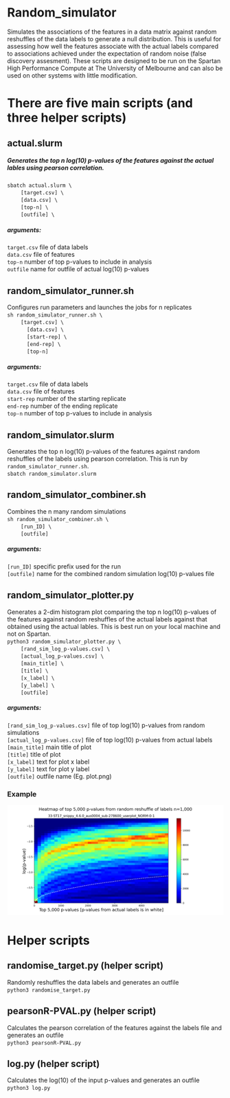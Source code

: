 # Random_simulator
Simulates the associations of the features in a data matrix against random reshuffles of the data labels to generate a null distribution. This is useful for assessing how well the features associate with the actual labels compared to associations achieved under the expectation of random noise (false discovery assesment). These scripts are designed to be run on the Spartan High Performance Compute at The University of Melbourne and can also be used on other systems with little modification. 

# There are five main scripts (and three helper scripts)

## actual.slurm  
##### Generates the top n log(10) p-values of the features against the actual lables using pearson correlation.  
``sbatch actual.slurm \``  
&nbsp;&nbsp;&nbsp;&nbsp;&nbsp;&nbsp;&nbsp;&nbsp;``[target.csv] \``  
&nbsp;&nbsp;&nbsp;&nbsp;&nbsp;&nbsp;&nbsp;&nbsp;``[data.csv] \``  
&nbsp;&nbsp;&nbsp;&nbsp;&nbsp;&nbsp;&nbsp;&nbsp;``[top-n] \``  
&nbsp;&nbsp;&nbsp;&nbsp;&nbsp;&nbsp;&nbsp;&nbsp;``[outfile] \``  

##### arguments: 
``target.csv`` file of data labels  
``data.csv`` file of features  
``top-n`` number of top p-values to include in analysis  
``outfile`` name for outfile of actual log(10) p-values 

## random_simulator_runner.sh
Configures run parameters and launches the jobs for n replicates  
``sh random_simulator_runner.sh \``  
&nbsp;&nbsp;&nbsp;&nbsp;&nbsp;&nbsp;&nbsp;&nbsp;``[target.csv] \``  
&nbsp;&nbsp;&nbsp;&nbsp;&nbsp;&nbsp;&nbsp;&nbsp;``  [data.csv] \``  
&nbsp;&nbsp;&nbsp;&nbsp;&nbsp;&nbsp;&nbsp;&nbsp;``  [start-rep] \``  
&nbsp;&nbsp;&nbsp;&nbsp;&nbsp;&nbsp;&nbsp;&nbsp;``  [end-rep] \``  
&nbsp;&nbsp;&nbsp;&nbsp;&nbsp;&nbsp;&nbsp;&nbsp;``  [top-n]`` 

##### arguments:  
``target.csv`` file of data labels  
``data.csv`` file of features  
``start-rep`` number of the starting replicate  
``end-rep`` number of the ending replicate  
``top-n`` number of top p-values to include in analysis  

## random_simulator.slurm
Generates the top n log(10) p-values of the features against random reshuffles of the labels using pearson correlation. This is run by ``random_simulator_runner.sh``.  
``sbatch random_simulator.slurm``

## random_simulator_combiner.sh
Combines the n many random simulations  
``sh random_simulator_combiner.sh \``  
&nbsp;&nbsp;&nbsp;&nbsp;&nbsp;&nbsp;&nbsp;&nbsp;``[run_ID] \``  
&nbsp;&nbsp;&nbsp;&nbsp;&nbsp;&nbsp;&nbsp;&nbsp;``[outfile]``  

##### arguments:  
``[run_ID]`` specific prefix used for the run  
``[outfile]`` name for the combined random simulation log(10) p-values file  

## random_simulator_plotter.py
Generates a 2-dim histogram plot comparing the top n log(10) p-values of the features against random reshuffles of the actual labels against that obtained using the actual lables. This is best run on your local machine and not on Spartan.  
``python3 random_simulator_plotter.py \``  
&nbsp;&nbsp;&nbsp;&nbsp;&nbsp;&nbsp;&nbsp;&nbsp;``[rand_sim_log_p-values.csv] \``  
&nbsp;&nbsp;&nbsp;&nbsp;&nbsp;&nbsp;&nbsp;&nbsp;``[actual_log_p-values.csv] \``  
&nbsp;&nbsp;&nbsp;&nbsp;&nbsp;&nbsp;&nbsp;&nbsp;``[main_title] \``  
&nbsp;&nbsp;&nbsp;&nbsp;&nbsp;&nbsp;&nbsp;&nbsp;``[title] \``  
&nbsp;&nbsp;&nbsp;&nbsp;&nbsp;&nbsp;&nbsp;&nbsp;``[x_label] \``  
&nbsp;&nbsp;&nbsp;&nbsp;&nbsp;&nbsp;&nbsp;&nbsp;``[y_label] \``  
&nbsp;&nbsp;&nbsp;&nbsp;&nbsp;&nbsp;&nbsp;&nbsp;``[outfile]``  

##### arguments:  
``[rand_sim_log_p-values.csv]`` file of top log(10) p-values from random simulations  
``[actual_log_p-values.csv]`` file of top log(10) p-values from actual labels  
``[main_title]`` main title of plot  
``[title]`` title of plot  
``[x_label]`` text for plot x label  
``[y_label]`` text for plot y label  
``[outfile]`` outfile name (Eg. plot.png)  

### Example
![Image description](https://github.com/abuultjens/Random_simulator/blob/main/33-ST17_1000-LOG.png)
  
# Helper scripts

## randomise_target.py (helper script)  
Randomly reshuffles the data labels and generates an outfile  
``python3 randomise_target.py``  

## pearsonR-PVAL.py (helper script)  
Calculates the pearson correlation of the features against the labels file and generates an outfile  
``python3 pearsonR-PVAL.py``  

## log.py (helper script)  
Calculates the log(10) of the input p-values and generates an outfile  
``python3 log.py``  


